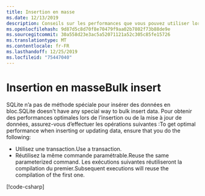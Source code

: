 ```yaml
---
title: Insertion en masse
ms.date: 12/13/2019
description: Conseils sur les performances que vous pouvez utiliser lorsque vous apportez de nombreuses modifications à la base de données.
ms.openlocfilehash: 9d87d5c8d70f8e70479f9aa02b7802f73b88de9e
ms.sourcegitcommit: 30a558d23e3ac5a52071121a52c305c85fe15726
ms.translationtype: MT
ms.contentlocale: fr-FR
ms.lasthandoff: 12/25/2019
ms.locfileid: "75447040"
---
```

# <a name="bulk-insert"></a><span data-ttu-id="aa971-103">Insertion en masse</span><span class="sxs-lookup"><span data-stu-id="aa971-103">Bulk insert</span></span>

<span data-ttu-id="aa971-104">SQLite n’a pas de méthode spéciale pour insérer des données en bloc.</span><span class="sxs-lookup"><span data-stu-id="aa971-104">SQLite doesn't have any special way to bulk insert data.</span></span> <span data-ttu-id="aa971-105">Pour obtenir des performances optimales lors de l’insertion ou de la mise à jour de données, assurez-vous d’effectuer les opérations suivantes :</span><span class="sxs-lookup"><span data-stu-id="aa971-105">To get optimal performance when inserting or updating data, ensure that you do the following:</span></span>

- <span data-ttu-id="aa971-106">Utilisez une transaction.</span><span class="sxs-lookup"><span data-stu-id="aa971-106">Use a transaction.</span></span>
- <span data-ttu-id="aa971-107">Réutilisez la même commande paramétrable.</span><span class="sxs-lookup"><span data-stu-id="aa971-107">Reuse the same parameterized command.</span></span> <span data-ttu-id="aa971-108">Les exécutions suivantes réutiliseront la compilation du premier.</span><span class="sxs-lookup"><span data-stu-id="aa971-108">Subsequent executions will reuse the compilation of the first one.</span></span>

[!code-csharp[](../../../../samples/snippets/standard/data/sqlite/BulkInsertSample/Program.cs?name=snippet_BulkInsert)]
